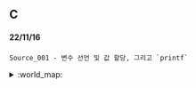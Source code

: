 ## C

#### 22/11/16 
    Source_001 - 변수 선언 및 값 할당, 그리고 `printf` 
<details>
<summary> :world_map: </summary>

</br>

> Source_001

![캡처](https://user-images.githubusercontent.com/95046369/202120373-d351cab0-8d7a-440c-9f09-6a8d1208a382.PNG)

</details>

#
